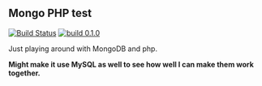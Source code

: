 ## Mongo PHP test

[![Build Status](https://travis-ci.org/levidurfee/mongo-php-test.svg?branch=master)](https://travis-ci.org/levidurfee/mongo-php-test)
[![build 0.1.0](https://img.shields.io/badge/build-0.1.0-orange.svg)]()

Just playing around with MongoDB and php.

**Might make it use MySQL as well to see how well I can make them work together.**
